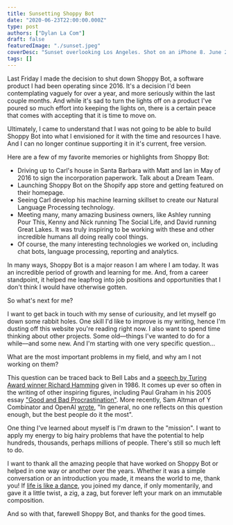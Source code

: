 ```yaml
---
title: Sunsetting Shoppy Bot
date: "2020-06-23T22:00:00.000Z"
type: post
authors: ["Dylan La Com"]
draft: false
featuredImage: "./sunset.jpeg"
coverDesc: "Sunset overlooking Los Angeles. Shot on an iPhone 8. June 2020."
tags: []
---
```


Last Friday I made the decision to shut down Shoppy Bot, a software product I had been operating since 2016. It's a decision I'd been contemplating vaguely for over a year, and more seriously within the last couple months. And while it's sad to turn the lights off on a product I've poured so much effort into keeping the lights on, there is a certain peace that comes with accepting that it is time to move on.

Ultimately, I came to understand that I was not going to be able to build Shoppy Bot into what I envisioned for it with the time and resources I have. And I can no longer continue supporting it in it's current, free version.

Here are a few of my favorite memories or highlights from Shoppy Bot:
* Driving up to Carl's house in Santa Barbara with Matt and Ian in May of 2016 to sign the incorporation paperwork. Talk about a Dream Team.
* Launching Shoppy Bot on the Shopify app store and getting featured on their homepage.
* Seeing Carl develop his machine learning skillset to create our Natural Language Processing technology.
* Meeting many, many amazing business owners, like Ashley running Pour This, Kenny and Nick running The Social Life, and David running Great Lakes. It was truly inspiring to be working with these and other incredible humans all doing really cool things.
* Of course, the many interesting technologies we worked on, including chat bots, language processing, reporting and analytics.

In many ways, Shoppy Bot is a major reason I am where I am today. It was an incredible period of growth and learning for me. And, from a career standpoint, it helped me leapfrog into job positions and opportunities that I don't think I would have otherwise gotten.

So what's next for me?

I want to get back in touch with my sense of curiousity, and let myself go down some rabbit holes. One skill I'd like to improve is my writing, hence I'm dusting off this website you're reading right now. I also want to spend time thinking about other projects. Some old––things I've wanted to do for a while––and some new. And I'm starting with one very specific question...

What are the most important problems in my field, and why am I not working on them?

This question can be traced back to Bell Labs and a [speech by Turing Award winner Richard Hamming](http://www.cs.virginia.edu/~robins/YouAndYourResearch.html) given in 1986. It comes up ever so often in the writing of other inspiring figures, including Paul Graham in his 2005 essay ["Good and Bad Procrastination"](http://www.paulgraham.com/procrastination.html). More recently, Sam Altman of Y Combinator and OpenAI [wrote](https://blog.samaltman.com/researchers-and-founders), "In general, no one reflects on this question enough, but the best people do it the most".

One thing I've learned about myself is I'm drawn to the "mission". I want to apply my energy to big hairy problems that have the potential to help hundreds, thousands, perhaps millions of people. There's still so much left to do.

I want to thank all the amazing people that have worked on Shoppy Bot or helped in one way or another over the years. Whether it was a simple conversation or an introduction you made, it means the world to me, thank you! If [life is like a dance](https://www.youtube.com/watch?v=rBpaUICxEhk), you joined my dance, if only momentarily, and gave it a little twist, a zig, a zag, but forever left your mark on an immutable composition.

And so with that, farewell Shoppy Bot, and thanks for the good times.
